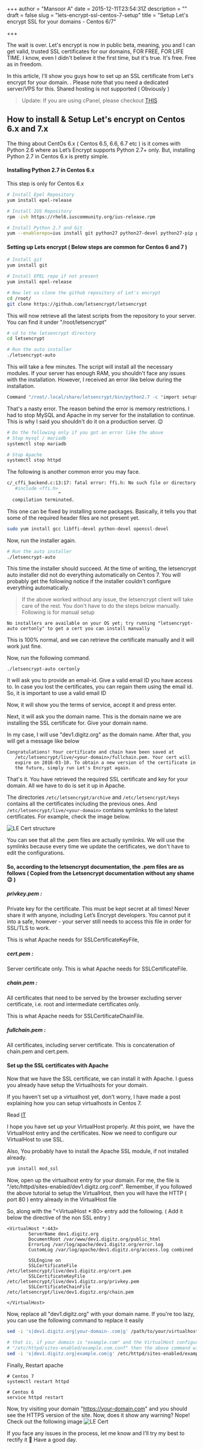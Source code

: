 +++
author = "Mansoor A"
date = 2015-12-11T23:54:31Z
description = ""
draft = false
slug = "lets-encrypt-ssl-centos-7-setup"
title = "Setup Let's encrypt SSL for your domains - Centos 6/7"

+++


The wait is over. Let's encrypt is now in public beta, meaning, you and I can get valid, trusted SSL certificates for our domains, FOR FREE, FOR LIFE TIME. I know, even I didn't believe it the first time, but it's true. It's free. Free as in freedom.

In this article, I'll show you guys how to set up an SSL certificate from Let's encrypt for your domain. . Please note that you need a dedicated server/VPS for this. Shared hosting is not supported ( Obviously )

> Update: If you are using cPanel, please checkout [THIS](https://esc.sh/blog/lets-encrypt-cpanel-script/)



## How to install & Setup Let's encrypt on Centos 6.x and 7.x

The thing about CentOs 6.x ( Centos 6.5, 6.6, 6.7 etc ) is it comes with Python 2.6 where as Let’s Encrypt supports Python 2.7+ only. But, installing Python 2.7 in Centos 6.x is pretty simple.

#### Installing Python 2.7 in Centos 6.x

This step is only for Centos 6.x

```bash
# Install Epel Repository
yum install epel-release

# Install IUS Repository
rpm -ivh https://rhel6.iuscommunity.org/ius-release.rpm

# Install Python 2.7 and Git
yum --enablerepo=ius install git python27 python27-devel python27-pip python27-setuptools python27-virtualenv -y
```

#### Setting up Lets encrypt ( Below steps are common for Centos 6 and 7 )

```bash
# Install git
yum install git

# Install EPEL repo if not present 
yum install epel-release

# Now let us clone the github repository of Let's encrypt
cd /root/
git clone https://github.com/letsencrypt/letsencrypt
```

This will now retrieve all the latest scripts from the repository to your server. You can find it under "/root/letsencrypt"

```bash
# cd to the letsencrypt directory
cd letsencrypt

# Run the auto installer
./letsencrypt-auto
```

This will take a few minutes. The script will install all the necessary modules. If your server has enough RAM, you shouldn't face any issues with the installation. However, I received an error like below during the installation.

```bash
Command "/root/.local/share/letsencrypt/bin/python2.7 -c "import setuptools, tokenize;__file__='/tmp/pip-build-cAuqmP/cryptography/setup.py';exec(compile(getattr(tokenize, 'open', open)(__file__).read().replace('\r\n', '\n'), __file__, 'exec'))" install --record /tmp/pip-rhCaoe-record/install-record.txt --single-version-externally-managed --compile --install-headers /root/.local/share/letsencrypt/include/site/python2.7/cryptography" failed with error code 1 in /tmp/pip-build-cAuqmP/cryptography
```

That's a nasty error. The reason behind the error is memory restrictions. I had to stop MySQL and Apache in my server for the installation to continue. This is why I said you shouldn't do it on a production server. 😉

```bash
# Do the following only if you got an error like the above
# Stop mysql / mariadb 
systemctl stop mariadb

# Stop Apache
systemctl stop httpd
```

The following is another common error you may face.

```bash
c/_cffi_backend.c:13:17: fatal error: ffi.h: No such file or directory
   #include <ffi.h>
                   ^
  compilation terminated.
```

This one can be fixed by installing some packages. Basically, it tells you that some of the required header files are not present yet.

```bash
sudo yum install gcc libffi-devel python-devel openssl-devel
```

Now, run the installer again.

```bash
# Run the auto installer
./letsencrypt-auto
```

This time the installer should succeed. At the time of writing, the letsencrypt auto installer did not do everything automatically on Centos 7. You will probably get the following notice if the installer couldn't configure everything automatically. 

> If the above worked without any issue, the letsencrypt client will take care of the rest. You don't have to do the steps below manually. Following is for manual setup

```
No installers are available on your OS yet; try running "letsencrypt-auto certonly" to get a cert you can install manually
```

This is 100% normal, and we can retrieve the certificate manually and it will work just fine.

Now, run the following command.

```
./letsencrypt-auto certonly
```

It will ask you to provide an email-id. Give a valid email ID you have access to. In case you lost the certificates, you can regain them using the email id. So, it is important to use a valid email ID

Now, it will show you the terms of service, accept it and press enter.

Next, it will ask you the domain name. This is the domain name we are installing the SSL certificate for. Give your domain name.

In my case, I will use "dev1.digitz.org" as the domain name. After that, you will get a message like below

```
Congratulations! Your certificate and chain have been saved at
   /etc/letsencrypt/live/<your-domain>/fullchain.pem. Your cert will
   expire on 2016-03-10. To obtain a new version of the certificate in
   the future, simply run Let's Encrypt again.
```

That's it. You have retrieved the required SSL certificate and key for your domain. All we have to do is set it up in Apache.

The directories `/etc/letsencrypt/archive` and `/etc/letsencrypt/keys` contains all the certificates including the previous ones. And `/etc/letsencrypt/live/<your-domain>` contains symlinks to the latest certificates. For example, check the image below.

 ![LE Cert structure](https://cdn.esc.sh/jekyll/posts/le-centos/le_ssl_1.png)

You can see that all the .pem files are actually symlinks. We will use the symlinks because every time we update the certificates, we don't have to edit the configurations.

#### So, according to the letsencrypt documentation, the .pem files are as follows ( Copied from the Letsencrypt documentation without any shame 😉 )

##### privkey.pem :

Private key for the certificate. This must be kept secret at all times! Never share it with anyone, including Let’s Encrypt developers. You cannot put it into a safe, however - your server still needs to access this file in order for SSL/TLS to work.

This is what Apache needs for SSLCertificateKeyFile,

##### cert.pem :

Server certificate only. This is what Apache needs for SSLCertificateFile.

##### chain.pem :

All certificates that need to be served by the browser excluding server certificate, i.e. root and intermediate certificates only.

This is what Apache needs for SSLCertificateChainFile.

##### fullchain.pem :

All certificates, including server certificate. This is concatenation of chain.pem and cert.pem.

 

#### Set up the SSL certificates with Apache

Now that we have the SSL certificate, we can install it with Apache. I guess you already have setup the Virtualhosts for your domain.

If you haven't set up a virtualhost yet, don't worry, I have made a post explaining how you can setup virtualhosts in Centos 7.

Read [IT](https://esc.sh/blog/setting-up-virtualhost-in-centos-7/)

I hope you have set up your VirtualHost properly. At this point, we  have the VirtualHost entry and the certificates. Now we need to configure our VirtualHost to use SSL.

Also, You probably have to install the Apache SSL module, if not installed already.

```bash
yum install mod_ssl
```

Now, open up the virtualhost entry for your domain. For me, the file is "/etc/httpd/sites-enabled/dev1.digitz.org.conf". Remember, if you followed the above tutorial to setup the VirtualHost, then you will have the HTTP ( port 80 ) entry already in the VirtualHost file

So, along with the "<VirtualHost *:80> entry add the following. ( Add it below the </VirtualHost> directive of the non SSL entry )

```
<VirtualHost *:443>
        ServerName dev1.digitz.org
        DocumentRoot /var/www/dev1.digitz.org/public_html
        ErrorLog /var/log/apache/dev1.digitz.org/error.log
        CustomLog /var/log/apache/dev1.digitz.org/access.log combined

		SSLEngine on 
		SSLCertificateFile /etc/letsencrypt/live/dev1.digitz.org/cert.pem
		SSLCertificateKeyFile /etc/letsencrypt/live/dev1.digitz.org/privkey.pem
		SSLCertificateChainFile /etc/letsencrypt/live/dev1.digitz.org/chain.pem

</VirtualHost>
```

Now, replace all "dev1.digitz.org" with your domain name. If you're too lazy, you can use the following command to replace it easily

```bash
sed -i 's|dev1.digitz.org|your-domain-.com|g' /path/to/your/virtualhost

# that is, if your domain is "example.com" and the VirtualHost configuration is located at
# "/etc/httpd/sites-enabled/example.com.conf" then the above command will become
sed -i 's|dev1.digitz.org|example.com|g' /etc/httpd/sites-enabled/example.com.conf
```

Finally, Restart apache

```shell
# Centos 7
systemctl restart httpd

# Centos 6
service httpd restart
```

Now, try visiting your domain "https://your-domain.com" and you should see the HTTPS version of the site. Now, does it show any warning? Nope! Check out the following image
 ![LE Cert]( https://cdn.esc.sh/jekyll/posts/le-centos/le_ssl_2.png)


If you face any issues in the process, let me know and I'll try my best to rectify it 🙂 Have a good day.

